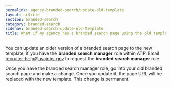 ```yaml
---
permalink: agency-branded-search/update-old-template
layout: article
section: branded-search
category: branded-search
sidenav: branded-search-update-old-template
title: What if my agency has a branded search page using the old template?
---
```


You can update an older version of a branded search page to the new template, if you have the **branded search manager** role within ATP. Email [recruiter-help@usajobs.gov](mailto:recruiter-help@usajobs.gov) to request the **branded search manager** role.

Once you have the branded search manager role, go into your old branded search page and make a change. Once you update it, the page URL will be replaced with the new template. This change is permanent. 

